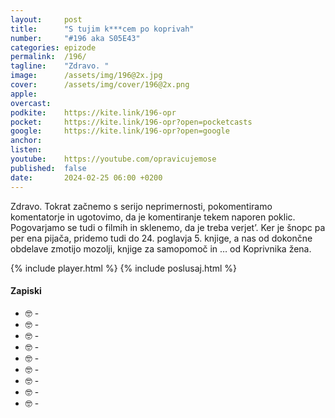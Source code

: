 ```yaml
---
layout: 	post
title:  	"S tujim k***cem po koprivah"
number: 	"#196 aka S05E43"
categories:	epizode
permalink:	/196/
tagline: 	"Zdravo. "
image:		/assets/img/196@2x.jpg
cover:		/assets/img/cover/196@2x.png
apple:		
overcast:	
podkite:	https://kite.link/196-opr
pocket:		https://kite.link/196-opr?open=pocketcasts
google:		https://kite.link/196-opr?open=google
anchor:		
listen:		
youtube:	https://youtube.com/opravicujemose
published:	false
date: 		2024-02-25 06:00 +0200
---
```


Zdravo. Tokrat začnemo s serijo neprimernosti, pokomentiramo komentatorje in ugotovimo, da je komentiranje tekem naporen poklic. Pogovarjamo se tudi o filmih in sklenemo, da je treba verjet’. Ker je šnopc pa per ena pijača, pridemo tudi do 24. poglavja 5. knjige, a nas od dokončne obdelave zmotijo mozolji, knjige za samopomoč in … od Koprivnika žena. 

{% include player.html %}
{% include poslusaj.html %}

<!--break-->

#### Zapiski

- 🤓 []() - 
- 🤓 []() - 
- 🤓 []() - 
- 🤓 []() - 
- 🤓 []() - 
- 🤓 []() - 
- 🤓 []() - 
- 🤓 []() - 
- 🤓 []() - 